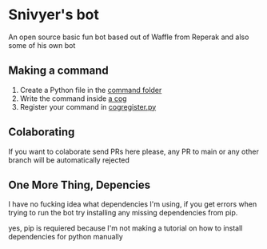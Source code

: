 # Snivyer's bot
An open source basic fun bot based out of Waffle from Reperak and also some of his own bot

## Making a command
1. Create a Python file in the [command folder](commands)
2. Write the command inside [a cog](https://discordpy.readthedocs.io/en/latest/ext/commands/cogs.html)
3. Register your command in [cogregister.py](cogregister.py)

## Colaborating
If you want to colaborate send PRs here please, any PR to main or any other branch will be automatically rejected

## One More Thing, Depencies
I have no fucking idea what dependencies I'm using, if you get errors when trying to run the bot try installing any missing dependencies from pip.

yes, pip is requiered because I'm not making a tutorial on how to install dependencies for python manually